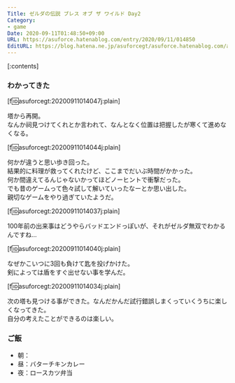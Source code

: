 ```yaml
---
Title: ゼルダの伝説 ブレス オブ ザ ワイルド Day2
Category:
- game
Date: 2020-09-11T01:48:50+09:00
URL: https://asuforce.hatenablog.com/entry/2020/09/11/014850
EditURL: https://blog.hatena.ne.jp/asuforcegt/asuforce.hatenablog.com/atom/entry/26006613626337491
---
```


[:contents]

###  わかってきた

[f:id:asuforcegt:20200911014047j:plain]

塔から再開。  
なんか祠見つけてくれとか言われて、なんとなく位置は把握したが寒くて進めなくなる。

[f:id:asuforcegt:20200911014044j:plain]

何かが違うと思い歩き回った。  
結果的に料理が救ってくれたけど、ここまでだいぶ時間がかかった。  
何か間違えてるんじゃないかってほどノーヒントで衝撃だった。  
でも昔のゲームって色々試して解いていったなーとか思い出した。  
親切なゲームをやり過ぎていたようだ。

[f:id:asuforcegt:20200911014037j:plain]

100年前の出来事はどうやらバッドエンドっぽいが、それがゼルダ無双でわかるんですね...

[f:id:asuforcegt:20200911014040j:plain]

なぜかこいつに3回も負けて匙を投げかけた。  
剣によっては盾をすぐ出せない事を学んだ。

[f:id:asuforcegt:20200911014034j:plain]

次の塔も見つける事ができた。なんだかんだ試行錯誤しまくっていくうちに楽しくなってきた。  
自分の考えたことができるのは楽しい。

### ご飯

- 朝：
- 昼：バターチキンカレー
- 夜：ロースカツ弁当
